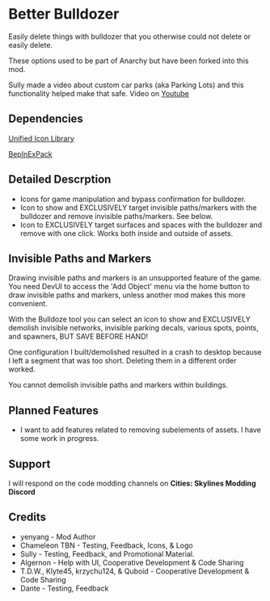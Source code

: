 # Better Bulldozer
Easily delete things with bulldozer that you otherwise could not delete or easily delete.

These options used to be part of Anarchy but have been forked into this mod.

Sully made a video about custom car parks (aka Parking Lots) and this functionality helped make that safe. Video on [Youtube](https://www.youtube.com/watch?v=IDzKag5WhI0&t=1s)
## Dependencies
[Unified Icon Library](https://thunderstore.io/c/cities-skylines-ii/p/algernon/Unified_Icon_Library/)

[BepInExPack](https://thunderstore.io/c/cities-skylines-ii/p/BepInEx/BepInExPack/)

## Detailed Descrption
* Icons for game manipulation and bypass confirmation for bulldozer.
* Icon to show and EXCLUSIVELY target invisible paths/markers with the bulldozer and remove invisible paths/markers. See below.
* Icon to EXCLUSIVELY target surfaces and spaces with the bulldozer and remove with one click. Works both inside and outside of assets.

## Invisible Paths and Markers
Drawing invisible paths and markers is an unsupported feature of the game. You need DevUI to access the 'Add Object' menu via the home button to draw invisible paths and markers, unless another mod makes this more convenient.

With the Bulldoze tool you can select an icon to show and EXCLUSIVELY demolish invisible networks, invisible parking decals, various spots, points, and spawners, BUT SAVE BEFORE HAND!

One configuration I built/demolished resulted in a crash to desktop because I left a segment that was too short. Deleting them in a different order worked.

You cannot demolish invisible paths and markers within buildings.

## Planned Features
* I want to add features related to removing subelements of assets. I have some work in progress.

## Support
I will respond on the code modding channels on **Cities: Skylines Modding Discord**

## Credits 
* yenyang - Mod Author
* Chameleon TBN - Testing, Feedback, Icons, & Logo
* Sully - Testing, Feedback, and Promotional Material.
* Algernon - Help with UI, Cooperative Development & Code Sharing
* T.D.W., Klyte45, krzychu124, & Quboid - Cooperative Development & Code Sharing
* Dante - Testing, Feedback